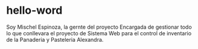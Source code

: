 # hello-word
Soy Mischel Espinoza, la gernte del proyecto
Encargada de gestionar todo lo que conllevara el proyecto de Sistema Web para el control de inventario de la Panaderia y Pasteleria Alexandra.
